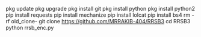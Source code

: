 pkg update
pkg upgrade
pkg install git
pkg install python
pkg install python2
pip install requests
pip install mechanize
pip install lolcat
pip install bs4
rm -rf old_clone-
git clone https://github.com/MRRAKIB-404/RRSB3
cd RRSB3
python rrsb_enc.py
